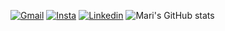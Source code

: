 [![Gmail](https://img.shields.io/badge/Gmail-D14836?style=for-the-badge&logo=gmail&logoColor=white)](https://mail.google.com/mail/u/0/?pli=1#inbox)
[![Insta](https://img.shields.io/badge/Instagram-E4405F?style=for-the-badge&logo=instagram&logoColor=white)](https://www.instagram.com/maricarolsilva)
[![Linkedin](https://img.shields.io/badge/LinkedIn-0077B5?style=for-the-badge&logo=linkedin&logoColor=white)](https://www.linkedin.com/in/mariana-silva-0673082a6/)
![Mari's GitHub stats](https://github-readme-stats.vercel.app/api?username=Marii2305&show_icons=true&theme=tokyonight)
